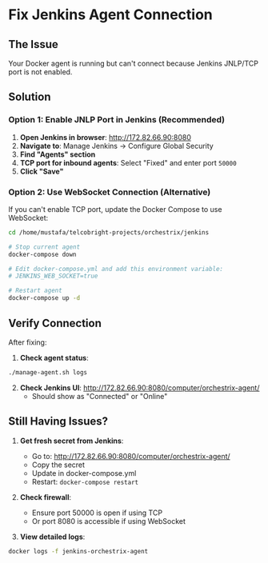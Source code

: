 # Fix Jenkins Agent Connection

## The Issue
Your Docker agent is running but can't connect because Jenkins JNLP/TCP port is not enabled.

## Solution

### Option 1: Enable JNLP Port in Jenkins (Recommended)

1. **Open Jenkins in browser**: http://172.82.66.90:8080
2. **Navigate to**: Manage Jenkins → Configure Global Security
3. **Find "Agents" section**
4. **TCP port for inbound agents**: Select "Fixed" and enter port `50000`
5. **Click "Save"**

### Option 2: Use WebSocket Connection (Alternative)

If you can't enable TCP port, update the Docker Compose to use WebSocket:

```bash
cd /home/mustafa/telcobright-projects/orchestrix/jenkins

# Stop current agent
docker-compose down

# Edit docker-compose.yml and add this environment variable:
# JENKINS_WEB_SOCKET=true

# Restart agent
docker-compose up -d
```

## Verify Connection

After fixing:

1. **Check agent status**:
```bash
./manage-agent.sh logs
```

2. **Check Jenkins UI**: http://172.82.66.90:8080/computer/orchestrix-agent/
   - Should show as "Connected" or "Online"

## Still Having Issues?

1. **Get fresh secret from Jenkins**:
   - Go to: http://172.82.66.90:8080/computer/orchestrix-agent/
   - Copy the secret
   - Update in docker-compose.yml
   - Restart: `docker-compose restart`

2. **Check firewall**:
   - Ensure port 50000 is open if using TCP
   - Or port 8080 is accessible if using WebSocket

3. **View detailed logs**:
```bash
docker logs -f jenkins-orchestrix-agent
```
